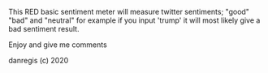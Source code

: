 This RED basic sentiment meter will measure twitter sentiments; "good" "bad" and "neutral" for example if you input 'trump' it will most likely give a bad sentiment result.

Enjoy and give me comments

danregis (c) 2020
